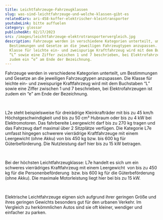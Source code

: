 ```yaml
---
title: Leichtfahrzeuge-Fahrzeugklassen
slug: was-sind-leichtfahrzeuge-und-welche-klassen-gibt-es
relatedCars: ari-458-koffer-elektrischer-kleintransporter
youtubeLink: bitte auffuelen
category: glossar
publishedAt: 02/17/2023
src: /images/leichtfahrzeuge-elektrotransportervergleich.jpg
description: Fahrzeuge werden in verschiedene Kategorien unterteilt, um
  Bestimmungen und Gesetze an die jeweiligen Fahrzeugtypen anzupassen. Die
  Klasse für leichte ein- und zweispurige Kraftfahrzeug wird mit dem Buchstaben
  “L” sowie eine Ziffer zwischen 1 und 7 beschrieben, bei Elektrofahrzeugen ist
  zudem ein “e” am Ende der Bezeichnung.
---
```

Fahrzeuge werden in verschiedene Kategorien unterteilt, um Bestimmungen und Gesetze an die jeweiligen Fahrzeugtypen anzupassen. Die Klasse für leichte ein- und zweispurige Kraftfahrzeug wird mit dem Buchstaben “L” sowie eine Ziffer zwischen 1 und 7 beschrieben, bei Elektrofahrzeugen ist zudem ein “e” am Ende der Bezeichnung. 

<br />

L2e steht beispielsweise für dreirädrige Kleinkrafträder mit bis zu 45 km/h Höchstgeschwindigkeit und bis zu 50 cm³ Hubraum oder bis zu 4 kW bei Elektromotoren. Das fahrbereite Leergewicht darf bis zu 270 kg tragen und das Fahrzeug darf maximal über 2 Sitzplätze verfügen. Die Kategorie L7e umfasst hingegen schwerere vierrädrige Kraftfahrzeuge mit einem Leergewicht (ohne Akku) von bis 450 kg bzw. bis 600 kg für Güterbeförderung. Die Nutzleistung darf hier bis zu 15 kW betragen. 

<br />

Bei der höchsten Leichtfahrzeugklasse: L7e handelt es sich um ein schweres vierrädriges Kraftfahrzeug mit einem Leergewicht  von bis zu 450 kg für die Personenbeförderung  bzw. bis 600 kg für die Güterbeförderung (ohne Akku). Die maximale Motorleistung liegt hier bei bis zu 15 kW.

<br />

Elektrische Leichtfahrzeuge eignen sich aufgrund ihrer geringen Größe und ihres geringen Gewichts besonders gut für den urbanen Verkehr. Im Vergleich zu herkömmlichen Autos sind sie oft kleiner, wendiger und einfacher zu parken.